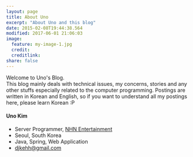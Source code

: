 ```yaml
---
layout: page
title: About Uno
excerpt: "About Uno and this blog"
date: 2015-02-08T19:44:38.564
modified: 2017-06-01 21:06:03
image:
  feature: my-image-1.jpg
  credit: 
  creditlink: 
share: false
---
```


Welcome to Uno's Blog.  
This blog mainly deals with technical issues, my concerns, stories and any other stuffs especially related to the computer programming. Postings are written in Korean and English, so if you want to understand all my postings here, please learn Korean :P


#### Uno Kim

* Server Programmer, [NHN Entertainment](https://www.nhnent.com/en/index.nhn)
* Seoul, South Korea
* Java, Spring, Web Application
* [djkehh@gmail.com](mailto:djkehh@gmail.com)
